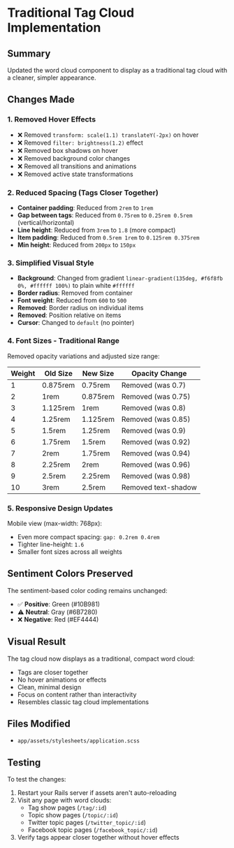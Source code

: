 # Traditional Tag Cloud Implementation

## Summary
Updated the word cloud component to display as a traditional tag cloud with a cleaner, simpler appearance.

## Changes Made

### 1. Removed Hover Effects
- ❌ Removed `transform: scale(1.1) translateY(-2px)` on hover
- ❌ Removed `filter: brightness(1.2)` effect
- ❌ Removed box shadows on hover
- ❌ Removed background color changes
- ❌ Removed all transitions and animations
- ❌ Removed active state transformations

### 2. Reduced Spacing (Tags Closer Together)
- **Container padding**: Reduced from `2rem` to `1rem`
- **Gap between tags**: Reduced from `0.75rem` to `0.25rem 0.5rem` (vertical/horizontal)
- **Line height**: Reduced from `3rem` to `1.8` (more compact)
- **Item padding**: Reduced from `0.5rem 1rem` to `0.125rem 0.375rem`
- **Min height**: Reduced from `200px` to `150px`

### 3. Simplified Visual Style
- **Background**: Changed from gradient `linear-gradient(135deg, #f6f8fb 0%, #ffffff 100%)` to plain white `#ffffff`
- **Border radius**: Removed from container
- **Font weight**: Reduced from `600` to `500`
- **Removed**: Border radius on individual items
- **Removed**: Position relative on items
- **Cursor**: Changed to `default` (no pointer)

### 4. Font Sizes - Traditional Range
Removed opacity variations and adjusted size range:

| Weight | Old Size | New Size | Opacity Change |
|--------|----------|----------|----------------|
| 1 | 0.875rem | 0.75rem | Removed (was 0.7) |
| 2 | 1rem | 0.875rem | Removed (was 0.75) |
| 3 | 1.125rem | 1rem | Removed (was 0.8) |
| 4 | 1.25rem | 1.125rem | Removed (was 0.85) |
| 5 | 1.5rem | 1.25rem | Removed (was 0.9) |
| 6 | 1.75rem | 1.5rem | Removed (was 0.92) |
| 7 | 2rem | 1.75rem | Removed (was 0.94) |
| 8 | 2.25rem | 2rem | Removed (was 0.96) |
| 9 | 2.5rem | 2.25rem | Removed (was 0.98) |
| 10 | 3rem | 2.5rem | Removed text-shadow |

### 5. Responsive Design Updates
Mobile view (max-width: 768px):
- Even more compact spacing: `gap: 0.2rem 0.4rem`
- Tighter line-height: `1.6`
- Smaller font sizes across all weights

## Sentiment Colors Preserved
The sentiment-based color coding remains unchanged:
- ✅ **Positive**: Green (#10B981)
- ⚠️ **Neutral**: Gray (#6B7280)
- ❌ **Negative**: Red (#EF4444)

## Visual Result
The tag cloud now displays as a traditional, compact word cloud:
- Tags are closer together
- No hover animations or effects
- Clean, minimal design
- Focus on content rather than interactivity
- Resembles classic tag cloud implementations

## Files Modified
- `app/assets/stylesheets/application.scss`

## Testing
To test the changes:
1. Restart your Rails server if assets aren't auto-reloading
2. Visit any page with word clouds:
   - Tag show pages (`/tag/:id`)
   - Topic show pages (`/topic/:id`)
   - Twitter topic pages (`/twitter_topic/:id`)
   - Facebook topic pages (`/facebook_topic/:id`)
3. Verify tags appear closer together without hover effects

